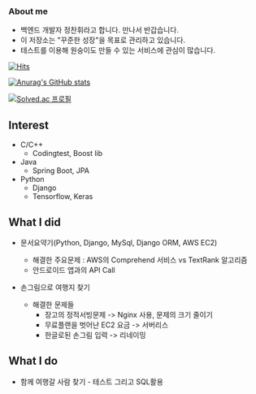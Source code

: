 ### About me

 - 백엔드 개발자 정찬휘라고 합니다. 만나서 반갑습니다.
 - 이 저장소는 "꾸준한 성장"을 목표로 관리하고 있습니다.
 - 테스트를 이용해 원숭이도 만들 수 있는 서비스에 관심이 많습니다.

[![Hits](https://hits.seeyoufarm.com/api/count/incr/badge.svg?url=https%3A%2F%2Fgithub.com%2Furrburu&count_bg=%2379C83D&title_bg=%23555555&icon=&icon_color=%23E7E7E7&title=hits&edge_flat=false)](https://hits.seeyoufarm.com)



[![Anurag's GitHub stats](https://github-readme-stats.vercel.app/api?username=urrburu)](https://github.com/anuraghazra/github-readme-stats)



[![Solved.ac
프로필](http://mazassumnida.wtf/api/v2/generate_badge?boj=uruburu)](https://solved.ac/uruburu)




## Interest
  - C/C++
  	 - Codingtest, Boost lib
  - Java
  	- Spring Boot, JPA
  - Python
  	- Django 
  	- Tensorflow, Keras

## What I did

 - 문서요약기(Python, Django, MySql, Django ORM, AWS EC2)
   - 해결한 주요문제 : AWS의 Comprehend 서비스 vs TextRank 알고리즘
   - 안드로이드 앱과의 API Call
   
 - 손그림으로 여행지 찾기
   - 해결한 문제들
      - 장고의 정적서빙문제 -> Nginx 사용, 문제의 크기 줄이기
      - 무료플랜을 벗어난 EC2 요금 -> 서버리스
      - 한글로된 손그림 입력 -> 리네이밍

## What I do

   - 함께 여행갈 사람 찾기 
    - 테스트 그리고 SQL활용
